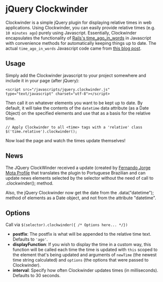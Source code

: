 # jQuery Clockwinder

Clockwinder is a simple jQuery plugin for displaying relative times in web applications. Using Clockwinder, you can easily provide relative times (e.g. `10 minutes ago`) purely using Javascript. Essentially, Clockwinder encapsulates the functionality of [Rails's time_ago_in_words][1] in Javascript with convenience methods for automatically keeping things up to date. The actual `time_ago_in_words` Javascript code came from [this blog post][2].

## Usage

Simply add the Clockwinder javascript to your project somewhere and include it in your page (after jQuery):

    <script src="/javascripts/jquery.clockwinder.js" type="text/javascript" charset="utf-8"></script>

Then call it on whatever elements you want to be kept up to date. By default, it will take the contents of the `datetime` data attribute (as a Date Object) on the specified elements and use that as a basis for the relative time.

    // Apply Clockwinder to all <time> tags with a 'relative' class
    $('time.relative').clockwinder();

Now load the page and watch the times update themselves! 

## News

The JQuery ClockWinder received a update (created by [Fernando Jorge Mota Profile][3] that translates the plugin to Portuguese Brazilian and can update news elements selected by the selector without the need of call to .clockwinder(); method.

Also, the jQuery Clockwinder now get the date from the .data("datetime"); method of elements as a Date object, and not from the attribute "datetime". 

## Options

Call via `$(selector).clockwinder({ /* Options here... */})`

* **postfix**: The postfix is what will be appended to the relative time text. Defaults to `'ago'`.
* **displayFunction**: If you wish to display the time in a custom way, this function will be called each time the time is updated with `this` scoped to the element that's being updated and arguments of `newTime` (the newest time string calculated) and `options` (the options that were passed to Clockwinder).
* **interval**: Specify how often Clockwinder updates times (in milliseconds). Defaults to 30 seconds.
    

[1]:http://api.rubyonrails.org/classes/ActionView/Helpers/DateHelper.html#M002262
[2]:http://nullstyle.com/2007/06/02/caching-time_ago_in_words/
[3]:http://github.com/fjorgemota/